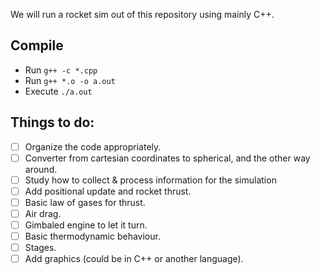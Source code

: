 We will run a rocket sim out of this repository using mainly C++.

## Compile
- Run ```g++ -c *.cpp```
- Run ```g++ *.o -o a.out```
- Execute ```./a.out```

## Things to do:
- [ ] Organize the code appropriately.
- [ ] Converter from cartesian coordinates to spherical, and the other way around.
- [ ] Study how to collect & process information for the simulation
- [ ] Add positional update and rocket thrust.
- [ ] Basic law of gases for thrust.
- [ ] Air drag.
- [ ] Gimbaled engine to let it turn.
- [ ] Basic thermodynamic behaviour.
- [ ] Stages.
- [ ] Add graphics (could be in C++ or another language).
